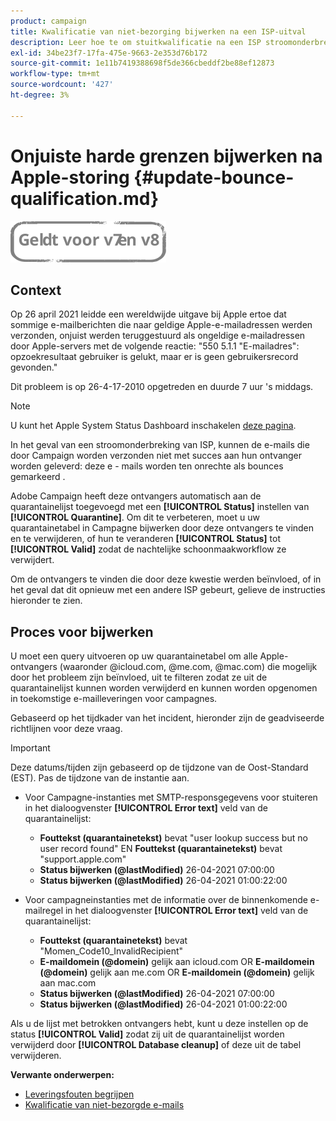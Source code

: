 ```yaml
---
product: campaign
title: Kwalificatie van niet-bezorging bijwerken na een ISP-uitval
description: Leer hoe te om stuitkwalificatie na een ISP stroomonderbreking bij te werken
exl-id: 34be23f7-17fa-475e-9663-2e353d76b172
source-git-commit: 1e11b7419388698f5de366cbeddf2be88ef12873
workflow-type: tm+mt
source-wordcount: '427'
ht-degree: 3%

---
```


# Onjuiste harde grenzen bijwerken na Apple-storing {#update-bounce-qualification.md}

![](../../assets/common.svg)

## Context

Op 26 april 2021 leidde een wereldwijde uitgave bij Apple ertoe dat sommige e-mailberichten die naar geldige Apple-e-mailadressen werden verzonden, onjuist werden teruggestuurd als ongeldige e-mailadressen door Apple-servers met de volgende reactie: &quot;550 5.1.1 &quot;E-mailadres&quot;: opzoekresultaat gebruiker is gelukt, maar er is geen gebruikersrecord gevonden.&quot;

Dit probleem is op 26-4-17-2010 opgetreden en duurde 7 uur &#39;s middags.

>[!NOTE]
>
>U kunt het Apple System Status Dashboard inschakelen [deze pagina](https://www.apple.com/support/systemstatus/).

In het geval van een stroomonderbreking van ISP, kunnen de e-mails die door Campaign worden verzonden niet met succes aan hun ontvanger worden geleverd: deze e - mails worden ten onrechte als bounces gemarkeerd .

Adobe Campaign heeft deze ontvangers automatisch aan de quarantainelijst toegevoegd met een **[!UICONTROL Status]** instellen van **[!UICONTROL Quarantine]**. Om dit te verbeteren, moet u uw quarantainetabel in Campagne bijwerken door deze ontvangers te vinden en te verwijderen, of hun te veranderen **[!UICONTROL Status]** tot **[!UICONTROL Valid]** zodat de nachtelijke schoonmaakworkflow ze verwijdert.

Om de ontvangers te vinden die door deze kwestie werden beïnvloed, of in het geval dat dit opnieuw met een andere ISP gebeurt, gelieve de instructies hieronder te zien.

## Proces voor bijwerken

U moet een query uitvoeren op uw quarantainetabel om alle Apple-ontvangers (waaronder @icloud.com, @me.com, @mac.com) die mogelijk door het probleem zijn beïnvloed, uit te filteren zodat ze uit de quarantainelijst kunnen worden verwijderd en kunnen worden opgenomen in toekomstige e-mailleveringen voor campagnes.

Gebaseerd op het tijdkader van het incident, hieronder zijn de geadviseerde richtlijnen voor deze vraag.

>[!IMPORTANT]
>
>Deze datums/tijden zijn gebaseerd op de tijdzone van de Oost-Standard (EST). Pas de tijdzone van de instantie aan.

* Voor Campagne-instanties met SMTP-responsgegevens voor stuiteren in het dialoogvenster **[!UICONTROL Error text]** veld van de quarantainelijst:

   * **Fouttekst (quarantainetekst)** bevat &quot;user lookup success but no user record found&quot; EN **Fouttekst (quarantainetekst)** bevat &quot;support.apple.com&quot;
   * **Status bijwerken (@lastModified)** 26-04-2021 07:00:00
   * **Status bijwerken (@lastModified)** 26-04-2021 01:00:22:00

* Voor campagneinstanties met de informatie over de binnenkomende e-mailregel in het dialoogvenster **[!UICONTROL Error text]** veld van de quarantainelijst:

   * **Fouttekst (quarantainetekst)** bevat &quot;Momen_Code10_InvalidRecipient&quot;
   * **E-maildomein (@domein)** gelijk aan icloud.com OR **E-maildomein (@domein)** gelijk aan me.com OR **E-maildomein (@domein)** gelijk aan mac.com
   * **Status bijwerken (@lastModified)** 26-04-2021 07:00:00
   * **Status bijwerken (@lastModified)** 26-04-2021 01:00:22:00

Als u de lijst met betrokken ontvangers hebt, kunt u deze instellen op de status **[!UICONTROL Valid]** zodat zij uit de quarantainelijst worden verwijderd door **[!UICONTROL Database cleanup]** of deze uit de tabel verwijderen.

**Verwante onderwerpen:**
* [Leveringsfouten begrijpen](understanding-delivery-failures.md)
* [Kwalificatie van niet-bezorgde e-mails](understanding-delivery-failures.md#bounce-mail-qualification)
